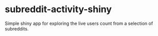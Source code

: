 # subreddit-activity-shiny

Simple shiny app for exploring the live users count from a selection of subreddits.
